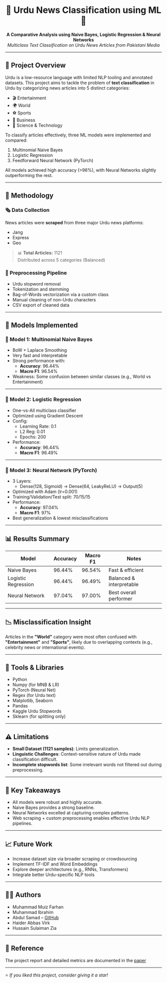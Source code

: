 <h1 align="center">📰 Urdu News Classification using ML 🧠</h1>
<p align="center">
  <b>A Comparative Analysis using Naive Bayes, Logistic Regression & Neural Networks</b><br>
  <i>Multiclass Text Classification on Urdu News Articles from Pakistani Media</i>
</p>

---

## 📌 Project Overview

Urdu is a low-resource language with limited NLP tooling and annotated datasets. This project aims to tackle the problem of **text classification** in Urdu by categorizing news articles into 5 distinct categories:

- 🎬 Entertainment  
- 🌍 World  
- ⚽ Sports  
- 💼 Business  
- 🔬 Science & Technology

To classify articles effectively, three ML models were implemented and compared:

1. Multinomial Naive Bayes
2. Logistic Regression
3. Feedforward Neural Network (PyTorch)

All models achieved high accuracy (>96%), with Neural Networks slightly outperforming the rest.

---

## 🧠 Methodology

### 🗞️ Data Collection

News articles were **scraped** from three major Urdu news platforms:
- Jang
- Express
- Geo

> 📊 **Total Articles:** 1121  
> Distributed across 5 categories (Balanced)

### 🧹 Preprocessing Pipeline

- Urdu stopword removal
- Tokenization and stemming
- Bag-of-Words vectorization via a custom class
- Manual cleaning of non-Urdu characters
- CSV export of cleaned data

---

## 🤖 Models Implemented

### 📌 Model 1: Multinomial Naive Bayes
- BoW + Laplace Smoothing
- Very fast and interpretable
- Strong performance with:
  - **Accuracy**: 96.44%
  - **Macro F1**: 96.54%
- Weakness: Some confusion between similar classes (e.g., World vs Entertainment)

---

### 📌 Model 2: Logistic Regression
- One-vs-All multiclass classifier
- Optimized using Gradient Descent
- Config:
  - Learning Rate: 0.1
  - L2 Reg: 0.01
  - Epochs: 200
- Performance:
  - **Accuracy**: 96.44%
  - **Macro F1**: 96.49%

---

### 📌 Model 3: Neural Network (PyTorch)
- 3 Layers:
  - Dense(128, Sigmoid) → Dense(64, LeakyReLU) → Output(5)
- Optimized with Adam (lr=0.001)
- Training/Validation/Test split: 70/15/15
- Performance:
  - **Accuracy**: 97.04%
  - **Macro F1**: 97%
- Best generalization & lowest misclassifications

---

## 📊 Results Summary

| Model               | Accuracy | Macro F1 | Notes |
|---------------------|----------|----------|-------|
| Naive Bayes         | 96.44%   | 96.54%   | Fast & efficient |
| Logistic Regression | 96.44%   | 96.49%   | Balanced & interpretable |
| Neural Network      | 97.04%   | 97.00%   | Best overall performer |

---

## 📉 Misclassification Insight

Articles in the **"World"** category were most often confused with **"Entertainment"** and **"Sports"**, likely due to overlapping contexts (e.g., celebrity news or international events).

---

## 🧪 Tools & Libraries

- Python
- Numpy (for MNB & LR)
- PyTorch (Neural Net)
- Regex (for Urdu text)
- Matplotlib, Seaborn
- Pandas
- Kaggle Urdu Stopwords
- Sklearn (for splitting only)

---

## ⚠️ Limitations

- **Small Dataset (1121 samples)**: Limits generalization.
- **Linguistic Challenges**: Context-sensitive nature of Urdu made classification difficult.
- **Incomplete stopwords list**: Some irrelevant words not filtered out during preprocessing.

---

## 📌 Key Takeaways

- All models were robust and highly accurate.
- Naive Bayes provides a strong baseline.
- Neural Networks excelled at capturing complex patterns.
- Web scraping + custom preprocessing enables effective Urdu NLP pipelines.

---

## 📈 Future Work

- Increase dataset size via broader scraping or crowdsourcing
- Implement TF-IDF and Word Embeddings
- Explore deeper architectures (e.g., RNNs, Transformers)
- Integrate better Urdu-specific NLP tools

---

## 👨‍💻 Authors

- Muhammad Muiz Farhan  
- Muhammad Ibrahim  
- Abdul Samad – [GitHub](https://github.com/ASamad73)  
- Haider Abbas Virk  
- Hussain Sulaiman Zia  

---

## 📄 Reference

The project report and detailed metrics are documented in the [paper](https://github.com/ASamad73/Urdu_News_Classification-ML/blob/master/19_Report.pdf)

---

⭐️ *If you liked this project, consider giving it a star!*
